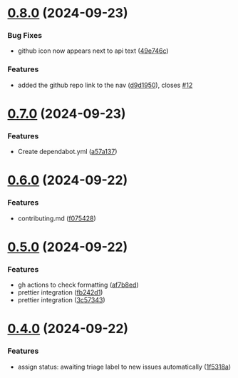 # [0.8.0](https://github.com/Bashamega/TrendTrack/compare/v0.7.0...v0.8.0) (2024-09-23)


### Bug Fixes

* github icon now appears next to api text ([49e746c](https://github.com/Bashamega/TrendTrack/commit/49e746c05a14fafef482b5c07cd2e13443d2fafd))


### Features

* added the github repo link to the nav ([d9d1950](https://github.com/Bashamega/TrendTrack/commit/d9d19508d25790baeb1de1ed7e62ce35d0f41e62)), closes [#12](https://github.com/Bashamega/TrendTrack/issues/12)



# [0.7.0](https://github.com/Bashamega/TrendTrack/compare/v0.6.0...v0.7.0) (2024-09-23)


### Features

* Create dependabot.yml ([a57a137](https://github.com/Bashamega/TrendTrack/commit/a57a137d8b752cf272c4faef9d0607acb35b58aa))



# [0.6.0](https://github.com/Bashamega/TrendTrack/compare/v0.5.0...v0.6.0) (2024-09-22)


### Features

* contributing.md ([f075428](https://github.com/Bashamega/TrendTrack/commit/f075428db09a7f654cf5f1266cdd9f1ba07db363))



# [0.5.0](https://github.com/Bashamega/TrendTrack/compare/v0.4.0...v0.5.0) (2024-09-22)


### Features

* gh actions to check formatting ([af7b8ed](https://github.com/Bashamega/TrendTrack/commit/af7b8ed295f1f2ff560e38eca08d40a38795f09e))
* prettier integration ([fb242d1](https://github.com/Bashamega/TrendTrack/commit/fb242d100c13d1f5e383c37136b583d6e890b09a))
* prettier integration ([3c57343](https://github.com/Bashamega/TrendTrack/commit/3c573437534ff539bdbea85e6dae114b58c16610))



# [0.4.0](https://github.com/Bashamega/TrendTrack/compare/v0.3.0...v0.4.0) (2024-09-22)


### Features

* assign status: awaiting triage label to new issues automatically ([1f5318a](https://github.com/Bashamega/TrendTrack/commit/1f5318a10bfbcd5c8b1513dadb0757263ba02e0c))



